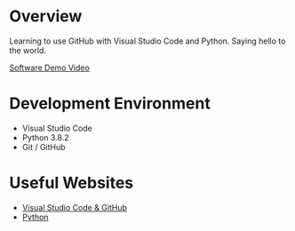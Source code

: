 # Overview

Learning to use GitHub with Visual Studio Code and Python. Saying hello to the world.

[Software Demo Video](http://youtube.link.goes.here)

# Development Environment

* Visual Studio Code
* Python 3.8.2
* Git / GitHub

# Useful Websites

* [Visual Studio Code & GitHub](https://code.visualstudio.com/docs/editor/github)
* [Python](https://www.python.org/)
